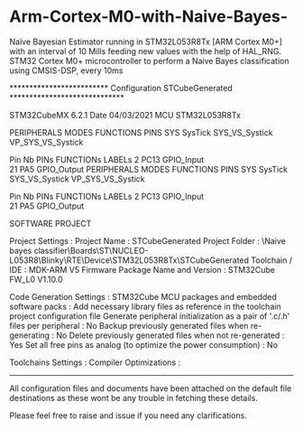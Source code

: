 # Arm-Cortex-M0-with-Naive-Bayes-
Naïve Bayesian Estimator running in STM32L053R8Tx [ARM Cortex M0+] with an interval of 10 Mills feeding new values with the help of HAL_RNG.
STM32 Cortex M0+ microcontroller to perform a Naive Bayes classification using CMSIS-DSP, every 10ms



*************************   Configuration	STCubeGenerated  *****************************


STM32CubeMX 	6.2.1
Date	04/03/2021
MCU	STM32L053R8Tx



PERIPHERALS	MODES	FUNCTIONS	PINS
SYS	SysTick	SYS_VS_Systick	VP_SYS_VS_Systick



Pin Nb	PINs	FUNCTIONs	LABELs
2	PC13	GPIO_Input	
21	PA5	GPIO_Output	
PERIPHERALS	MODES	FUNCTIONS	PINS
SYS	SysTick	SYS_VS_Systick	VP_SYS_VS_Systick



Pin Nb	PINs	FUNCTIONs	LABELs
2	PC13	GPIO_Input	
21	PA5	GPIO_Output	



SOFTWARE PROJECT

Project Settings : 
Project Name : STCubeGenerated
Project Folder : <Git Folder> \Naive bayes classifier\Boards\ST\NUCLEO-L053R8\Blinky\RTE\Device\STM32L053R8Tx\STCubeGenerated
Toolchain / IDE : MDK-ARM V5
Firmware Package Name and Version : STM32Cube FW_L0 V1.10.0


Code Generation Settings : 
STM32Cube MCU packages and embedded software packs : Add necessary library files as reference in the toolchain project configuration file
Generate peripheral initialization as a pair of '.c/.h' files per peripheral : No
Backup previously generated files when re-generating : No
Delete previously generated files when not re-generated : Yes
Set all free pins as analog (to optimize the power consumption) : No


Toolchains Settings : 
Compiler Optimizations : 

***************************************************************************************************************************************


All configuration files and documents have been attached on the default file destinations as these wont be any trouble in fetching these details. 

Please feel free to raise and issue if you need any clarifications. 
